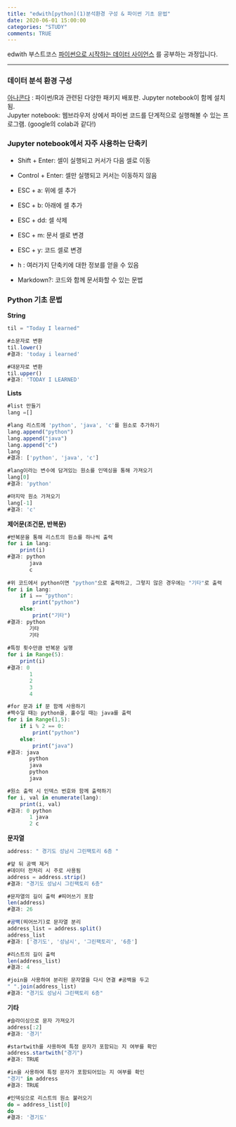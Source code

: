 ```yaml
---
title: "edwith[python](1)분석환경 구성 & 파이썬 기초 문법"
date: 2020-06-01 15:00:00
categories: "STUDY"
comments: TRUE
---
```


edwith 부스트코스 [파이썬으로 시작하는 데이터 사이언스](https://www.edwith.org/boostcourse-ds-510/joinLectures/28137) 를 공부하는 과정입니다.  
  
  --------------------------------------------------------
  
### 데이터 분석 환경 구성

[아나콘다](https://www.anaconda.com/products/individual) : 파이썬/R과 관련된 다양한 패키지 배포판. Jupyter notebook이 함께 설치됨.  
Jupyter notebook: 웹브라우저 상에서 파이썬 코드를 단계적으로 실행해볼 수 있는 프로그램. (google의 colab과 같다!)  
  
   
### Jupyter notebook에서 자주 사용하는 단축키    
* Shift + Enter: 셀이 실행되고 커서가 다음 셀로 이동  
* Control + Enter: 셀만 실행되고 커서는 이동하지 않음  
* ESC + a: 위에 셀 추가  
* ESC + b: 아래에 셀 추가  
* ESC + dd: 셀 삭제  
* ESC + m: 문서 셀로 변경  
* ESC + y: 코드 셀로 변경  
  
* h : 여러가지 단축키에 대한 정보를 얻을 수 있음 
* Markdown?: 코드와 함께 문서화할 수 있는 문법  
  
    
### Python 기초 문법  
**String**  
```javascript
til = "Today I learned"

#소문자로 변환
til.lower()
#결과: 'today i learned'

#대문자로 변환
til.upper()
#결과: 'TODAY I LEARNED'
```
  
    
**Lists**  
```javascript
#list 만들기
lang =[]

#lang 리스트에 'python', 'java', 'c'를 원소로 추가하기
lang.append("python")
lang.append("java")
lang.append("c")
lang
#결과: ['python', 'java', 'c']

#lang이라는 변수에 담겨있는 원소를 인덱싱을 통해 가져오기
lang[0]
#결과: 'python'

#마지막 원소 가져오기
lang[-1] 
#결과: 'c' 
```
  
    
**제어문(조건문, 반복문)**  
```javascript
#반복문을 통해 리스트의 원소를 하나씩 출력
for i in lang:
    print(i)
#결과: python
       java
       c
   
#위 코드에서 python이면 "python"으로 출력하고, 그렇지 않은 경우에는 "기타"로 출력
for i in lang:
    if i == "python":
        print("python")
    else:
        print("기타")
#결과: python
       기타
       기타
       
#특정 횟수만큼 반복문 실행
for i in Range(5):
    print(i)
#결과: 0
       1
       2
       3
       4

#for 문과 if 문 함께 사용하기
#짝수일 때는 python을, 홀수일 때는 java를 출력
for i in Range(1,5):
    if i % 2 == 0:
        print("python")
    else:
        print("java")
#결과: java
       python
       java
       python
       java

#원소 출력 시 인덱스 번호와 함께 출력하기
for i, val in enumerate(lang):
    print(i, val)
#결과: 0 python
       1 java
       2 c
```
   
     
**문자열**    
```javascript
address: " 경기도 성남시 그린팩토리 6층 "

#앞 뒤 공백 제거
#데이터 전처리 시 주로 사용됨
address = address.strip()
#결과: "경기도 성남시 그린팩토리 6층"

#문자열의 길이 출력 #띄어쓰기 포함
len(address)
#결과: 26

#공백(띄어쓰기)로 문자열 분리
address_list = address.split()
address_list
#결과: ['경기도', '성남시', '그린팩토리', '6층']

#리스트의 길이 출력
len(address_list)
#결과: 4

#join을 사용하여 분리된 문자열을 다시 연결 #공백을 두고
" ".join(address_list)
#결과: "경기도 성남시 그린팩토리 6층"
```
  
    
**기타**
```javascript
#슬라이싱으로 문자 가져오기
address[:2]
#결과: '경기'

#startwith를 사용하여 특정 문자가 포함되는 지 여부를 확인
address.startwith("경기")
#결과: TRUE

#in을 사용하여 특정 문자가 포함되어있는 지 여부를 확인
"경기" in address
#결과: TRUE

#인덱싱으로 리스트의 원소 불러오기
do = address_list[0]
do
#결과: '경기도'
```
